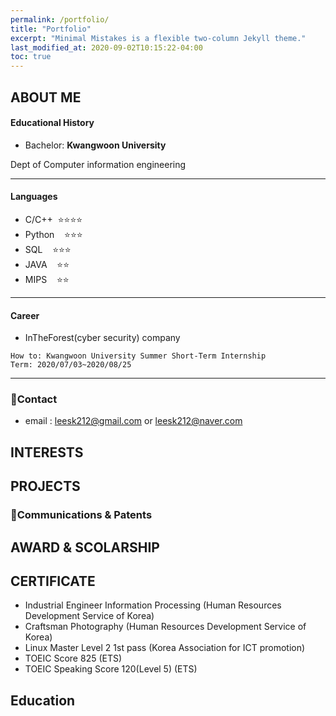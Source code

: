 ```yaml
---
permalink: /portfolio/
title: "Portfolio"
excerpt: "Minimal Mistakes is a flexible two-column Jekyll theme."
last_modified_at: 2020-09-02T10:15:22-04:00
toc: true
---
```


## **ABOUT ME**

#### Educational History
- Bachelor: **Kwangwoon University**

Dept of Computer information engineering

<hr/>

#### Languages
- C/C++  &nbsp;⭐⭐⭐⭐
- Python &nbsp; &nbsp;⭐⭐⭐
- SQL    &nbsp; &nbsp;⭐⭐⭐
- JAVA   &nbsp; &nbsp;⭐⭐
- MIPS   &nbsp; &nbsp;⭐⭐

<hr/>

#### Career
- InTheForest(cyber security) company 
```
How to: Kwangwoon University Summer Short-Term Internship
Term: 2020/07/03~2020/08/25
```

<hr/>

### 📡Contact
- email : leesk212@gmail.com or leesk212@naver.com

## **INTERESTS**

## **PROJECTS**

### 🏁Communications & Patents

## **AWARD & SCOLARSHIP**

## **CERTIFICATE**

- Industrial Engineer Information Processing (Human Resources Development Service of Korea)
- Craftsman Photography (Human Resources Development Service of Korea)
- Linux Master Level 2 1st pass (Korea Association for ICT promotion)
- TOEIC Score 825 (ETS)
- TOEIC Speaking Score 120(Level 5) (ETS)

## **Education**
